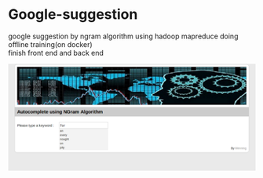 # Google-suggestion
google suggestion by ngram algorithm
using hadoop mapreduce doing offline training(on docker)  
finish front end and back end  

![image](http://github.com/zhedoubushishi/Google-suggestion/raw/master/1.png)
